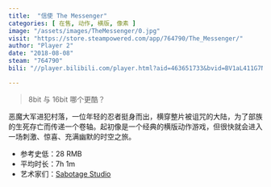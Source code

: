 ```yaml
---
title:  "信使 The Messenger"
categories: [ 在售, 动作, 横版, 像素 ]
image: "/assets/images/TheMessenger/0.jpg"
visit: "https://store.steampowered.com/app/764790/The_Messenger/"
author: "Player 2"
date: "2018-08-08"
steam: "764790"
bili: "//player.bilibili.com/player.html?aid=463651733&bvid=BV1aL411G7NF&cid=429293393&page=3"

---
```


> 8bit 与 16bit 哪个更酷？

恶魔大军进犯村落，一位年轻的忍者挺身而出，横穿整片被诅咒的大陆，为了部族的生死存亡而传递一个卷轴。起初像是一个经典的横版动作游戏，但很快就会进入一场刺激、惊喜、充满幽默的时空之旅。

- 参考史低：28 RMB
- 平均时长：7h 1m
- 艺术家们：[Sabotage Studio](https://sabotagestudio.com/)
